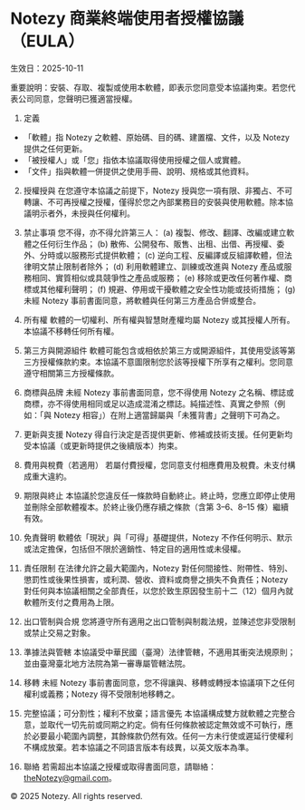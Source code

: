 # Notezy 商業終端使用者授權協議（EULA）

生效日：2025-10-11

重要說明：安裝、存取、複製或使用本軟體，即表示您同意受本協議拘束。若您代表公司同意，您聲明已獲適當授權。

1. 定義

- 「軟體」指 Notezy 之軟體、原始碼、目的碼、建置檔、文件，以及 Notezy 提供之任何更新。
- 「被授權人」或「您」指依本協議取得使用授權之個人或實體。
- 「文件」指與軟體一併提供之使用手冊、說明、規格或其他資料。

2. 授權授與
   在您遵守本協議之前提下，Notezy 授與您一項有限、非獨占、不可轉讓、不可再授權之授權，僅得於您之內部業務目的安裝與使用軟體。除本協議明示者外，未授與任何權利。

3. 禁止事項
   您不得，亦不得允許第三人：
   (a) 複製、修改、翻譯、改編或建立軟體之任何衍生作品；
   (b) 散佈、公開發布、販售、出租、出借、再授權、委外、分時或以服務形式提供軟體；
   (c) 逆向工程、反編譯或反組譯軟體，但法律明文禁止限制者除外；
   (d) 利用軟體建立、訓練或改進與 Notezy 產品或服務相同、實質相似或具競爭性之產品或服務；
   (e) 移除或更改任何著作權、商標或其他權利聲明；
   (f) 規避、停用或干擾軟體之安全性功能或技術措施；
   (g) 未經 Notezy 事前書面同意，將軟體與任何第三方產品合併或整合。

4. 所有權
   軟體的一切權利、所有權與智慧財產權均屬 Notezy 或其授權人所有。本協議不移轉任何所有權。

5. 第三方與開源組件
   軟體可能包含或相依於第三方或開源組件，其使用受該等第三方授權條款約束。本協議不意圖限制您於該等授權下所享有之權利。您同意遵守相關第三方授權條款。

6. 商標與品牌
   未經 Notezy 事前書面同意，您不得使用 Notezy 之名稱、標誌或商標，亦不得使用相同或足以造成混淆之標誌。純描述性、真實之參照（例如：「與 Notezy 相容」）在附上適當歸屬與「未獲背書」之聲明下可為之。

7. 更新與支援
   Notezy 得自行決定是否提供更新、修補或技術支援。任何更新均受本協議（或更新時提供之後續版本）拘束。

8. 費用與稅費（若適用）
   若屬付費授權，您同意支付相應費用及稅費。未支付構成重大違約。

9. 期限與終止
   本協議於您違反任一條款時自動終止。終止時，您應立即停止使用並刪除全部軟體複本。於終止後仍應存續之條款（含第 3–6、8–15 條）繼續有效。

10. 免責聲明
    軟體依「現狀」與「可得」基礎提供，Notezy 不作任何明示、默示或法定擔保，包括但不限於適銷性、特定目的適用性或未侵權。

11. 責任限制
    在法律允許之最大範圍內，Notezy 對任何間接性、附帶性、特別、懲罰性或後果性損害，或利潤、營收、資料或商譽之損失不負責任；Notezy 對任何與本協議相關之全部責任，以您於致生原因發生前十二（12）個月內就軟體所支付之費用為上限。

12. 出口管制與合規
    您將遵守所有適用之出口管制與制裁法規，並陳述您非受限制或禁止交易之對象。

13. 準據法與管轄
    本協議受中華民國（臺灣）法律管轄，不適用其衝突法規原則；並由臺灣臺北地方法院為第一審專屬管轄法院。

14. 移轉
    未經 Notezy 事前書面同意，您不得讓與、移轉或轉授本協議項下之任何權利或義務；Notezy 得不受限制地移轉之。

15. 完整協議；可分割性；權利不放棄；語言優先
    本協議構成雙方就軟體之完整合意，並取代一切先前或同期之約定。倘有任何條款被認定無效或不可執行，應於必要最小範圍內調整，其餘條款仍然有效。任何一方未行使或遲延行使權利不構成放棄。若本協議之不同語言版本有歧異，以英文版本為準。

16. 聯絡
    若需超出本協議之授權或取得書面同意，請聯絡：[theNotezy@gmail.com](mailto:theNotezy@gmail.com)。

© 2025 Notezy. All rights reserved.
